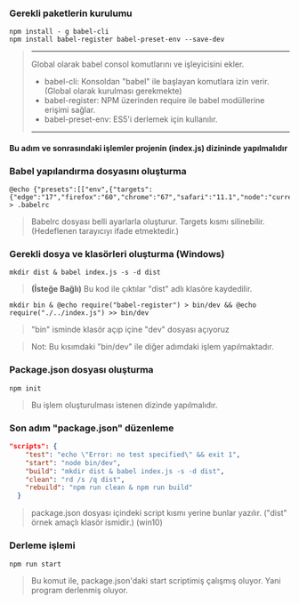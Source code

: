 ### Gerekli paketlerin kurulumu

```CMD
npm install - g babel-cli 
npm install babel-register babel-preset-env --save-dev
```

> ---
> Global olarak babel consol komutlarını ve işleyicisini ekler.
> * babel-cli: Konsoldan "babel" ile başlayan komutlara izin verir. (Global olarak kurulması gerekmekte)
> * babel-register: NPM üzerinden require ile babel modüllerine erişimi sağlar.
> * babel-preset-env: ES5'i derlemek için kullanılır.
> ---


#### Bu adım ve sonrasındaki işlemler projenin (index.js) dizininde yapılmalıdır

### Babel yapılandırma dosyasını oluşturma

```CMD
@echo {"presets":[["env",{"targets":{"edge":"17","firefox":"60","chrome":"67","safari":"11.1","node":"current"}}]]} > .babelrc
```
> Babelrc dosyası belli ayarlarla oluşturur. Targets kısmı silinebilir. (Hedeflenen tarayıcıyı ifade etmektedir.) 

### Gerekli dosya ve klasörleri oluşturma (Windows)

```CMD
mkdir dist & babel index.js -s -d dist
```
> **(İsteğe Bağlı)** Bu kod ile çıktılar "dist" adlı klasöre kaydedilir. 

```CMD
mkdir bin & @echo require("babel-register") > bin/dev && @echo require("./../index.js") >> bin/dev
```

> "bin" isminde klasör açıp içine "dev" dosyası açıyoruz

> Not: Bu kısımdaki "bin/dev" ile diğer adımdaki işlem yapılmaktadır.

### Package.json dosyası oluşturma

```CMD
npm init
```

> Bu işlem oluşturulması istenen dizinde yapılmalıdır.

### Son adım "package.json" düzenleme

```JSON
"scripts": {
    "test": "echo \"Error: no test specified\" && exit 1",
    "start": "node bin/dev",
    "build": "mkdir dist & babel index.js -s -d dist",
    "clean": "rd /s /q dist",
    "rebuild": "npm run clean & npm run build"
  }
```
> package.json dosyası içindeki script kısmı yerine bunlar yazılır. ("dist" örnek amaçlı klasör ismidir.) (win10)

### Derleme işlemi

```NPM
npm run start
```
> Bu komut ile, package.json'daki start scriptimiş çalışmış oluyor. Yani program derlenmiş oluyor.
